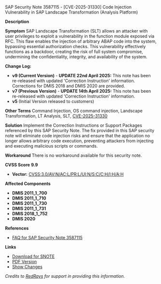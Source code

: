 SAP Security Note 3587115 - [CVE-2025-31330] Code Injection Vulnerability in SAP Landscape Transformation (Analysis Platform)

**Description**

**Symptom**
SAP Landscape Transformation (SLT) allows an attacker with user privileges to exploit a vulnerability in the function module exposed via RFC. This flaw enables the injection of arbitrary ABAP code into the system, bypassing essential authorization checks. This vulnerability effectively functions as a backdoor, creating the risk of full system compromise, undermining the confidentiality, integrity, and availability of the system.

**Change Log:**
- **v9 (Current Version)** - **UPDATE 22nd April 2025:** This note has been re-released with updated 'Correction Instruction' information. Corrections for DMIS 2018 and DMIS 2020 are provided.
- **v7 (Previous Version)** - **UPDATE 14th April 2025:** This note has been re-released with updated 'Correction Instruction' information.
- **v5** (Initial Version released to customers)

**Other Terms**
Command Injection, OS command injection, Landscape Transformation, LT Analysis, SLT, [CVE-2025-31330](https://www.cve.org/CVERecord/SearchResults?query=CVE-2025-31330)

**Solution**
Implement the Correction Instructions or Support Packages referenced by this SAP Security Note. The fix provided in this SAP security note will eliminate code injection risks and ensure that the application no longer allows arbitrary code execution, preventing attackers from injecting and executing malicious scripts or commands.

**Workaround**
There is no workaround available for this security note.

**CVSS Score**
**9.9**
- **Vector:** [CVSS:3.0/AV:N/AC:L/PR:L/UI:N/S:C/C:H/I:H/A:H](https://www.first.org/cvss/v3.0)

**Affected Components**
- **DMIS 2011_1_700**
- **DMIS 2011_1_710**
- **DMIS 2011_1_730**
- **DMIS 2011_1_731**
- **DMIS 2018_1_752**
- **DMIS 2020**

**References**
- [FAQ for SAP Security Note 3587115](https://me.sap.com/notes/3588720)

**Links**
- [Download for SNOTE](https://notesdownloads.sap.com/note/0040000000380962025)
- [PDF Version](https://userapps.support.sap.com/sap/support/sfm/notes/print/0003587115?language=en-US&token=BC5D6A2681B9734EDCD78D69D9396032)
- [Show Changes](https://me.sap.com/notesLatestChanges/0003587115/E/diff)

*Credits to [RedRays](https://redrays.io) for support in providing this information.*